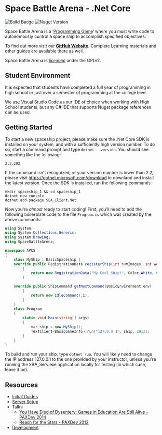 Space Battle Arena - .Net Core
==============================

![Build Badge](https://codebuild.us-west-2.amazonaws.com/badges?uuid=eyJlbmNyeXB0ZWREYXRhIjoidVRpbVB3aXM3VVp0WEI0Q0xjTDNCdXJCYmZSK2Q3M3hLMnRhYmJmZm5ET21wYzZLVVlLMjhneWIzcjdkc1RyUHoyVnQwWkVzTVB5bzhnaVdQeUtMKzBRPSIsIml2UGFyYW1ldGVyU3BlYyI6IlIwQk5TMjFJaHEvSk9ybkoiLCJtYXRlcmlhbFNldFNlcmlhbCI6MX0%3D&branch=master) [![Nuget Version](https://img.shields.io/nuget/v/SBA_Client.Net.svg)](https://www.nuget.org/packages/SBA_Client.Net)

Space Battle Arena is a ‘[Programming Game](http://en.wikipedia.org/wiki/Programming_game)‘ where you must write code to autonomously control a space ship to accomplish specified objectives.  

To find out more visit our **[GitHub Website](http://mikeware.github.io/SpaceBattleArena)**.  Complete Learning materials and other guides are available there as well.

Space Battle Arena is [licensed](LICENSE) under the GPLv2.

Student Environment
-------------------
It is expected that students have completed a full year of programming in high school or just over a semester of programming at the college level.

We use [Visual Studio Code](https://code.visualstudio.com/) as our IDE of choice when working with High School students, but any C# IDE that supports Nuget package references can be used.

Getting Started
---------------

To start a new spaceship project, please make sure the .Net Core SDK is installed on your system, and with a sufficiently high version number. To do so, start a command prompt and type `dotnet --version`. You should see somethng like the following:

```
2.2.202
```

If the command isn't recognized, or your version number is lower than 2.2, please visit https://dotnet.microsoft.com/download to downlaod and install the latest version. Once the SDK is installed, run the following commands:

```
mkdir spaceship_1 && cd spaceship_1
dotnet new console
dotnet add package SBA_Client.Net
```

Now you're *almost* ready to start coding!  First, you'll need to add the following boilerplate code to the file `Program.cs` which was created by the above commands:

```csharp
using System;
using System.Collections.Generic;
using System.Drawing;
using SpaceBattleArena;

namespace APCS
{
    class MyShip : BasicSpaceship {
	override public RegistrationData registerShip(int numImages, int worldWidth, int worldHeight)
        {
            return new RegistrationData("My Cool Ship!", Color.White, 0);
        }

	override public ShipCommand getNextCommand(BasicEnvironment env)
        {
            return new IdleCommand(.1);
        }
    }
    class Program
    {
        static void Main(string[] args)
        {
            var ship = new MyShip();
            TextClient<BasicGameInfo>.run("127.0.0.1", ship, 2012);
        }
    }
}
```

To build and run your ship, type `dotnet run`.  You will likely need to change the IP address 127.0.0.1 to the one provided by your instructor, unless you're running the SBA_Serv.exe application locally for testing (in which case, leave it be).

Resources
---------
* [Initial Guides](http://mikeware.github.io/SpaceBattleArena/client/guides/)
* [Server Setup](http://mikeware.github.io/SpaceBattleArena/server/)
* Talks
    * [You Have Died of Dysentery: Games in Education Are Still Alive - PAXDev 2014](http://www.mikeware.com/2014/08/you-have-died-of-dysentery-games-in-education-are-still-alive/)
    * [Reach for the Stars - PAXDev 2012](http://www.mikeware.com/2012/09/reach-for-the-stars-educating-the-next-generation-using-games/)
* [Development](http://mikeware.github.io/SpaceBattleArena/dev)

